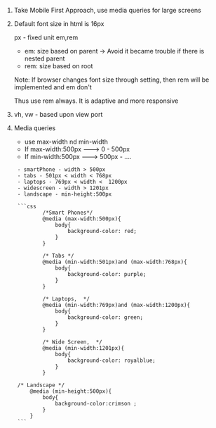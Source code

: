 

1. Take Mobile First Approach, use media queries for large screens

2. Default font size in html is 16px

   px - fixed unit
   em,rem
    - em: size based on parent -> Avoid it became trouble if there is nested parent
    - rem: size based on root

    Note: If browser changes font size through setting, then
    rem will be implemented and em don't

    Thus use rem always. It is adaptive and more responsive

3. vh, vw - based upon view port

4. Media queries
    - use max-width nd min-width
    - If max-width:500px ---> 0 - 500px
    - If min-width:500px ---> 500px - ....


   ``` 
    - smartPhone - width > 500px
    - tabs - 501px < width < 768px
    - laptops - 769px < width <  1200px
    - widescreen - width > 1201px
    - landscape - min-height:500px
    ```


        ```css
                /*Smart Phones*/
                @media (max-width:500px){
                    body{
                        background-color: red;
                    }
                }

                /* Tabs */
                @media (min-width:501px)and (max-width:768px){
                    body{
                        background-color: purple;
                    }
                }

                /* Laptops,  */
                @media (min-width:769px)and (max-width:1200px){
                    body{
                        background-color: green;
                    }
                }

                /* Wide Screen,  */
                @media (min-width:1201px){
                    body{
                        background-color: royalblue;
                    }
                }

        /* Landscape */
            @media (min-height:500px){
                body{
                    background-color:crimson ;
                }
            }
        ```